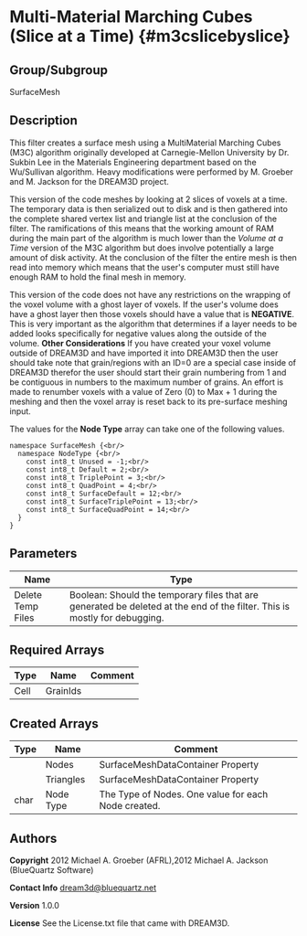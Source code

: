 Multi-Material Marching Cubes (Slice at a Time) {#m3cslicebyslice}
======

## Group/Subgroup ##
SurfaceMesh

## Description ##
This filter creates a surface mesh using a MultiMaterial Marching Cubes (M3C) algorithm originally developed at Carnegie-Mellon University by Dr. Sukbin Lee in the Materials Engineering department based on the Wu/Sullivan algorithm. Heavy modifications were performed by M. Groeber and M. Jackson for the DREAM3D project.

This version of the code meshes by looking at 2 slices of voxels at a time. The temporary data is then serialized out to disk and is then gathered into the complete shared vertex list and triangle list at the conclusion of the filter. The ramifications of this means that the working amount of RAM during the main part of the algorithm is much lower than the _Volume at a Time_ version of the M3C algorithm but does involve potentially a large amount of disk activity. At the conclusion of the filter the entire mesh is then read into memory which means that the user's computer must still have enough RAM to hold the final mesh in memory.
 
This version of the code does not have any restrictions on the wrapping of the voxel volume with a ghost layer of voxels. If the user's volume does have a ghost layer then those voxels should have a value that is __NEGATIVE__. This is very important as the algorithm that determines if a layer needs to be added looks specifically for negative values along the outside of the volume. __Other Considerations__ If you have created your voxel volume outside of DREAM3D and have imported it into DREAM3D then the user should take note that grain/regions with an ID=0 are a special case inside of DREAM3D therefor the user should start their grain numbering from 1 and be contiguous in numbers to the maximum number of grains. An effort is made to renumber voxels with a value of Zero (0) to Max + 1 during the meshing and then the voxel array is reset back to its pre-surface meshing input.
 
The values for the __Node Type__ array can take one of the following values.

    namespace SurfaceMesh {<br/>
      namespace NodeType {<br/>
        const int8_t Unused = -1;<br/>
        const int8_t Default = 2;<br/>
        const int8_t TriplePoint = 3;<br/>
        const int8_t QuadPoint = 4;<br/>
        const int8_t SurfaceDefault = 12;<br/>
        const int8_t SurfaceTriplePoint = 13;<br/>
        const int8_t SurfaceQuadPoint = 14;<br/>
      }
    }

## Parameters ## 

| Name | Type |
|------|------|
| Delete Temp Files | Boolean: Should the temporary files that are generated be deleted at the end of the filter. This is mostly for debugging. |

## Required Arrays ##

| Type | Name | Comment |
|------|------|---------|
| Cell | GrainIds |  |

## Created Arrays ##

| Type | Name | Comment |
|------|------|---------|
|  | Nodes | SurfaceMeshDataContainer Property |
|  | Triangles | SurfaceMeshDataContainer Property |
| char | Node Type | The Type of Nodes. One value for each Node created. |

## Authors ##

**Copyright** 2012 Michael A. Groeber (AFRL),2012 Michael A. Jackson (BlueQuartz Software)

**Contact Info** dream3d@bluequartz.net

**Version** 1.0.0

**License**  See the License.txt file that came with DREAM3D.



